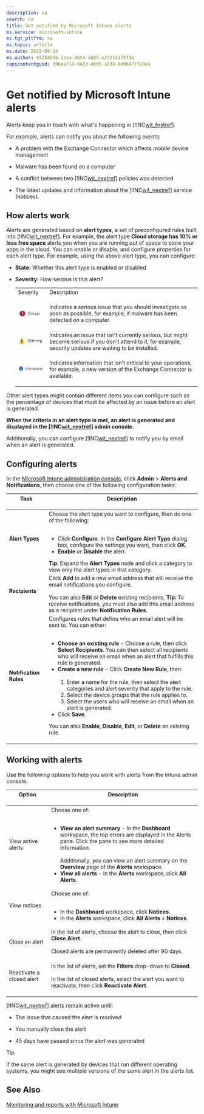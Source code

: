 ```yaml
---
description: na
search: na
title: Get notified by Microsoft Intune alerts
ms.service: microsoft-intune
ms.tgt_pltfrm: na
ms.topic: article
ms.date: 2015-09-14
ms.author: 03258b9b-2cea-4654-ab05-a27214174f4b
capscontentguid: 396ea714-0433-4bd5-a934-8d0b477f28e4
---
```

# Get notified by Microsoft Intune alerts
Alerts keep you in touch with what's happening in [!INC[wit_firstref](../Token/wit_firstref_md.md)].

For example, alerts can notify you about the following events:

- A problem with the Exchange Connector which affects mobile device management

- Malware has been found on a computer

- A conflict between two [!INC[wit_nextref](../Token/wit_nextref_md.md)] policies was detected

- The latest updates and information about the [!INC[wit_nextref](../Token/wit_nextref_md.md)] service (notices).

## How alerts work
Alerts are generated based on **alert types**, a set of preconfigured rules built into [!INC[wit_nextref](../Token/wit_nextref_md.md)]. For example, the alert type **Cloud storage has 10% or less free space** alerts you when you are running out of space to store your apps in the cloud. You can enable or disable, and configure properties for each alert type. For example, using the above alert type, you can configure:

- **State:** Whether this alert type is enabled or disabled

- **Severity:** How serious is this alert?

   |||
   |-|-|
   |Severity <br /> <br />|Description <br /> <br />|
   |![](../Image/Critical_Alert.jpg) <br /> <br />|Indicates a serious issue that you should investigate as soon as possible, for example, if malware has been detected on a computer. <br /> <br />|
   |![](../Image/Warning_Alert.jpg) <br /> <br />|Indicates an issue that isn't currently serious, but might become serious if you don't attend to it, for example, security updates are waiting to be installed. <br /> <br />|
   |![](../Image/Informational_Alert.jpg) <br /> <br />|Indicates information that isn't critical to your operations, for example, a new version of the Exchange Connector is available. <br /> <br />|

Other alert types might contain different items you can configure such as the percentage of devices that must be affected by an issue before an alert is generated.

**When the criteria in an alert type is met, an alert is generated and displayed in the [!INC[wit_nextref](../Token/wit_nextref_md.md)] admin console.**

Additionally, you can configure [!INC[wit_nextref](../Token/wit_nextref_md.md)] to notify you by email when an alert is generated.

## Configuring alerts
In the [Microsoft Intune administration console](https://manage.microsoft.com), click **Admin** &gt; **Alerts and Notifications**, then choose one of the following configuration tasks:

|Task <br /> <br />|Description <br /> <br />|
|--------|---------------|
|**Alert Types** <br /> <br />|Choose the alert type you want to configure, then do one of the following: <br /> <br /><ul><li>Click **Configure**. In the **Configure Alert Type** dialog box, configure the settings you want, then click **OK**. </li><li>**Enable** or **Disable** the alert. </li> </ul> **Tip:** Expand the **Alert Types** node and click a category to view only the alert types in that category. <br />|
|**Recipients** <br /> <br />|Click **Add** to add a new email address that will receive the email notifications you configure. <br /> <br />You can also **Edit** or **Delete** existing recipients. **Tip:** To receive notifications, you must also add this email address as a recipient under **Notification Rules**. <br />|
|**Notification Rules** <br /> <br />|Configures rules that define who an email alert will be sent to. You can either: <br /> <br /><ul><li>**Choose an existing rule** - Choose a rule, then click **Select Recipients**. You can then select all recipients who will receive an email when an alert that fulfills this rule is generated. </li><li>**Create a new rule** - Click **Create New Rule**, then: <br /> <br /><ol><li>Enter a name for the rule, then select the alert categories and alert severity that apply to the rule. </li><li>Select the device groups that the rule applies to. </li><li>Select the users who will receive an email when an alert is generated. </li> </ol> </li><li>Click **Save**. </li> </ul>You can also **Enable**, **Disable**, **Edit**, or **Delete** an existing rule. <br /> <br />|

## Working with alerts
Use the following options to help you work with alerts from the Intune admin console.

|Option <br /> <br />|Description <br /> <br />|
|----------|---------------|
|View active alerts <br /> <br />|Choose one of: <br /> <br /><ul><li>**View an alert summary** - In the **Dashboard** workspace, the top errors are displayed in the Alerts pane. Click the pane to see more detailed information. <br /> <br />   Additionally, you can view an alert summary on the **Overview** page of the **Alerts** workspace. </li><li>**View all alerts** - In the **Alerts** workspace, click **All Alerts**. </li> </ul>|
|View notices <br /> <br />|Choose one of: <br /> <br /><ul><li>In the **Dashboard** workspace, click **Notices**. </li><li>In the **Alerts** workspace, click **All Alerts** &gt; **Notices**. </li> </ul>|
|Close an alert <br /> <br />|In the list of alerts, choose the alert to close, then click **Close Alert**. <br /> <br />Closed alerts are permanently deleted after 90 days. <br /> <br />|
|Reactivate a closed alert <br /> <br />|In the list of alerts, set the **Filters** drop-down to **Closed**. <br /> <br />In the list of closed alerts, select the alert you want to reactivate, then click **Reactivate Alert**. <br /> <br />|
[!INC[wit_nextref](../Token/wit_nextref_md.md)] alerts remain active until:

- The issue that caused the alert is resolved

- You manually close the alert

- 45 days have passed since the alert was generated

> [!TIP]
> If the same alert is generated by devices that run different operating systems, you might see multiple versions of the same alert in the alerts list.

## See Also
[Monitoring and reports with Microsoft Intune](../Topic/Monitoring_and_reports_with_Microsoft_Intune.md)

